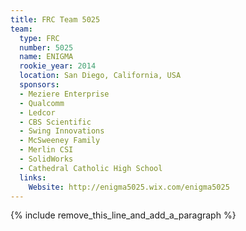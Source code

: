```yaml
---
title: FRC Team 5025
team:
  type: FRC
  number: 5025
  name: ENIGMA
  rookie_year: 2014
  location: San Diego, California, USA
  sponsors:
  - Meziere Enterprise
  - Qualcomm
  - Ledcor
  - CBS Scientific
  - Swing Innovations
  - McSweeney Family
  - Merlin CSI
  - SolidWorks
  - Cathedral Catholic High School
  links:
    Website: http://enigma5025.wix.com/enigma5025
---
```


{% include remove_this_line_and_add_a_paragraph %}